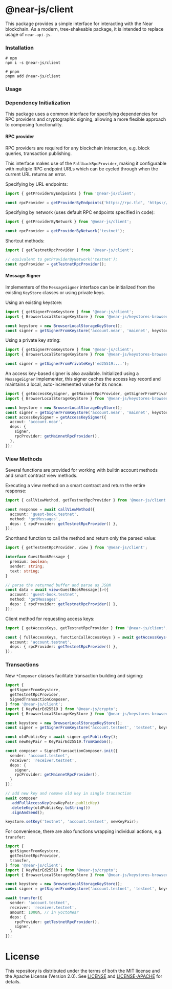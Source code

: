 # @near-js/client

This package provides a simple interface for interacting with the Near blockchain. As a modern, tree-shakeable package,
it is intended to replace usage of `near-api-js`.

### Installation
```shell
# npm
npm i -s @near-js/client

# pnpm
pnpm add @near-js/client
```

### Usage


### Dependency Initialization
This package uses a common interface for specifying dependencies for RPC providers and cryptographic signing, allowing
a more flexible approach to composing functionality.

#### RPC provider
RPC providers are required for any blockchain interaction, e.g. block queries, transaction publishing.

This interface makes use of the `FallbackRpcProvider`, making it configurable with multiple RPC endpoint URLs
which can be cycled through when the current URL returns an error.

Specifying by URL endpoints:
```ts
import { getProviderByEndpoints } from '@near-js/client';

const rpcProvider = getProviderByEndpoints('https://rpc.tld', 'https://fallback-rpc.tld');
```

Specifying by network (uses default RPC endpoints specified in code):
```ts
import { getProviderByNetwork } from '@near-js/client';

const rpcProvider = getProviderByNetwork('testnet');
```

Shortcut methods:
```ts
import { getTestnetRpcProvider } from '@near-js/client';

// equivalent to getProviderByNetwork('testnet');
const rpcProvider = getTestnetRpcProvider();
```

#### Message Signer
Implementers of the `MessageSigner` interface can be initialized from the existing `KeyStore` classes or using private keys. 

Using an existing keystore:
```ts
import { getSignerFromKeystore } from '@near-js/client';
import { BrowserLocalStorageKeyStore } from '@near-js/keystores-browser';

const keystore = new BrowserLocalStorageKeyStore();
const signer = getSignerFromKeystore('account.near', 'mainnet', keystore);
```


Using a private key string:
```ts
import { getSignerFromKeystore } from '@near-js/client';
import { BrowserLocalStorageKeyStore } from '@near-js/keystores-browser';

const signer = getSignerFromPrivateKey('ed25519:...');
```

An access key-based signer is also available. Initialized using a `MessageSigner` implementer, this signer caches the
access key record and maintains a local, auto-incremented value for its nonce:
```ts
import { getAccessKeySigner, getMainnetRpcProvider, getSignerFromPrivateKey } from '@near-js/client';
import { BrowserLocalStorageKeyStore } from '@near-js/keystores-browser';

const keystore = new BrowserLocalStorageKeyStore();
const signer = getSignerFromKeystore('account.near', 'mainnet', keystore);
const accessKeySigner = getAccessKeySigner({
  accout: 'account.near',
  deps: {
    signer,
    rpcProvider: getMainnetRpcProvider(),
  },
});
```

### View Methods
Several functions are provided for working with builtin account methods and smart contract view methods.

Executing a view method on a smart contract and return the entire response:
```ts
import { callViewMethod, getTestnetRpcProvider } from '@near-js/client';

const response = await callViewMethod({
  account: 'guest-book.testnet',
  method: 'getMessages',
  deps: { rpcProvider: getTestnetRpcProvider() },
});
```

Shorthand function to call the method and return only the parsed value:
```ts
import { getTestnetRpcProvider, view } from '@near-js/client';

interface GuestBookMessage {
  premium: boolean;
  sender: string;
  text: string;
}

// parse the returned buffer and parse as JSON
const data = await view<GuestBookMessage[]>({
  account: 'guest-book.testnet',
  method: 'getMessages',
  deps: { rpcProvider: getTestnetRpcProvider() },
});
```

Client method for requesting access keys:
```ts
import { getAccessKeys, getTestnetRpcProvider } from '@near-js/client';

const { fullAccessKeys, functionCallAccessKeys } = await getAccessKeys({
  account: 'account.testnet',
  deps: { rpcProvider: getTestnetRpcProvider() },
});
```

### Transactions
New `*Composer` classes facilitate transaction building and signing:
```ts
import {
  getSignerFromKeystore,
  getTestnetRpcProvider,
  SignedTransactionComposer,
} from '@near-js/client';
import { KeyPairEd25519 } from '@near-js/crypto';
import { BrowserLocalStorageKeyStore } from '@near-js/keystores-browser';

const keystore = new BrowserLocalStorageKeyStore();
const signer = getSignerFromKeystore('account.testnet', 'testnet', keystore);

const oldPublicKey = await signer.getPublicKey();
const newKeyPair = KeyPairEd25519.fromRandom();

const composer = SignedTransactionComposer.init({
  sender: 'account.testnet',
  receiver: 'receiver.testnet',
  deps: {
    signer,
    rpcProvider: getMainnetRpcProvider(),
  }
});

// add new key and remove old key in single transaction
await composer
  .addFullAccessKey(newKeyPair.publicKey)
  .deleteKey(oldPublicKey.toString())
  .signAndSend();

keystore.setKey('testnet', 'account.testnet', newKeyPair);
```

For convenience, there are also functions wrapping individual actions, e.g. `transfer`:
```ts
import {
  getSignerFromKeystore,
  getTestnetRpcProvider,
  transfer,
} from '@near-js/client';
import { KeyPairEd25519 } from '@near-js/crypto';
import { BrowserLocalStorageKeyStore } from '@near-js/keystores-browser';

const keystore = new BrowserLocalStorageKeyStore();
const signer = getSignerFromKeystore('account.testnet', 'testnet', keystore);

await transfer({
  sender: 'account.testnet',
  receiver: 'receiver.testnet',
  amount: 1000n, // in yoctoNear
  deps: {
    rpcProvider: getTestnetRpcProvider(),
    signer,
  }
});
```

# License

This repository is distributed under the terms of both the MIT license and the Apache License (Version 2.0).
See [LICENSE](https://github.com/near/near-api-js/blob/master/LICENSE) and [LICENSE-APACHE](https://github.com/near/near-api-js/blob/master/LICENSE-APACHE) for details.
